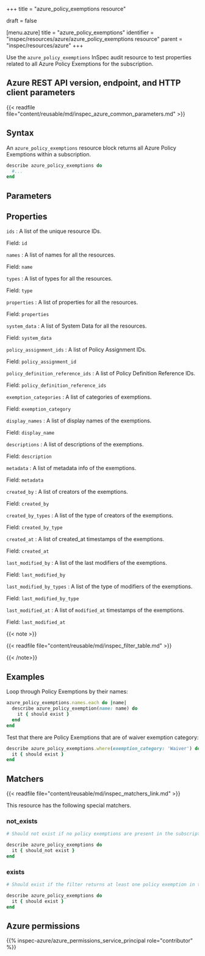 +++
title = "azure_policy_exemptions resource"

draft = false


[menu.azure]
title = "azure_policy_exemptions"
identifier = "inspec/resources/azure/azure_policy_exemptions resource"
parent = "inspec/resources/azure"
+++

Use the `azure_policy_exemptions` InSpec audit resource to test properties related to all Azure Policy Exemptions for the subscription.

## Azure REST API version, endpoint, and HTTP client parameters

{{< readfile file="content/reusable/md/inspec_azure_common_parameters.md" >}}

## Syntax

An `azure_policy_exemptions` resource block returns all Azure Policy Exemptions within a subscription.

```ruby
describe azure_policy_exemptions do
  #...
end
```

## Parameters

## Properties

`ids`
: A list of the unique resource IDs.

  Field: `id`

`names`
: A list of names for all the resources.

  Field: `name`

`types`
: A list of types for all the resources.

  Field: `type`

`properties`
: A list of properties for all the resources.

  Field: `properties`

`system_data`
: A list of System Data for all the resources.

  Field: `system_data`

`policy_assignment_ids`
: A list of Policy Assignment IDs.

  Field: `policy_assignment_id`

`policy_definition_reference_ids`
: A list of Policy Definition Reference IDs.

  Field: `policy_definition_reference_ids`

`exemption_categories`
: A list of categories of exemptions.

  Field: `exemption_category`

`display_names`
: A list of display names of the exemptions.

  Field: `display_name`

`descriptions`
: A list of descriptions of the exemptions.

  Field: `description`

`metadata`
: A list of metadata info of the exemptions.

  Field: `metadata`

`created_by`
: A list of creators of the exemptions.

  Field: `created_by`

`created_by_types`
: A list of the type of creators of the exemptions.

  Field: `created_by_type`

`created_at`
: A list of created_at timestamps of the exemptions.

  Field: `created_at`

`last_modified_by`
: A list of the last modifiers of the exemptions.

  Field: `last_modified_by`

`last_modified_by_types`
: A list of the type of modifiers of the exemptions.

  Field: `last_modified_by_type`

`last_modified_at`
: A list of `modified_at` timestamps of the exemptions.

  Field: `last_modified_at`

{{< note >}}

{{< readfile file="content/reusable/md/inspec_filter_table.md" >}}

{{< /note>}}

## Examples

Loop through Policy Exemptions by their names:

```ruby
azure_policy_exemptions.names.each do |name|
  describe azure_policy_exemption(name: name) do
    it { should exist }
  end
end
```

Test that there are Policy Exemptions that are of waiver exemption category:

```ruby
describe azure_policy_exemptions.where(exemption_category: 'Waiver') do
  it { should exist }
end
```

## Matchers

{{< readfile file="content/reusable/md/inspec_matchers_link.md" >}}

This resource has the following special matchers.

### not_exists

```ruby
# Should not exist if no policy exemptions are present in the subscription.

describe azure_policy_exemptions do
  it { should_not exist }
end
```

### exists

```ruby
# Should exist if the filter returns at least one policy exemption in the subscription.

describe azure_policy_exemptions do
  it { should exist }
end
```

## Azure permissions

{{% inspec-azure/azure_permissions_service_principal role="contributor" %}}
